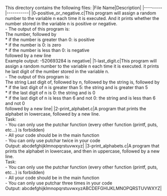 This directory contains the following files:
|File Name|Description|
|---------|-----------|
|0-positive_or_negative.c|This program will assign a random number to the variable n each time it is executed. And it prints  whether the number stored in the variable n is positive or negative. <br> - The output of this program is: <br> The number, followed by <br> * if the number is greater than 0: is positive <br> * if the number is 0: is zero <br> * if the number is less than 0: is negative <br> followed by a new line <br> Example output: -520693284 is negative|
|1-last_digit.c|This program will assign a random number to the variable n each time it is executed. it prints he last digit of the number stored in the variable n. <br> - The output of this program is: <br> The string Last digit of, followed by n, followed by the string is, followed by <br> * if the last digit of n is greater than 5: the string and is greater than 5 <br> * if the last digit of n is 0: the string and is 0 <br> * if the last digit of n is less than 6 and not 0: the string and is less than 6 and not 0 <br> followed by a new line|
|2-print_alphabet.c|A program that prints the alphabet in lowercase, followed by a new line. <br> Task: <br> - You can only use the putchar function (every other function (printf, puts, etc…) is forbidden) <br> - All your code should be in the main function <br> - You can only use putchar twice in your code <br> Output: abcdefghijklmnopqrstuvwxyz|
|3-print_alphabets.c|A  program that prints the alphabet in lowercase, and then in uppercase, followed by a new line. <br> Task: <br> - You can only use the putchar function (every other function (printf, puts, etc…) is forbidden) <br> - All your code should be in the main function <br> - You can only use putchar three times in your code <br> Output: abcdefghijklmnopqrstuvwxyzABCDEFGHIJKLMNOPQRSTUVWXYZ|
